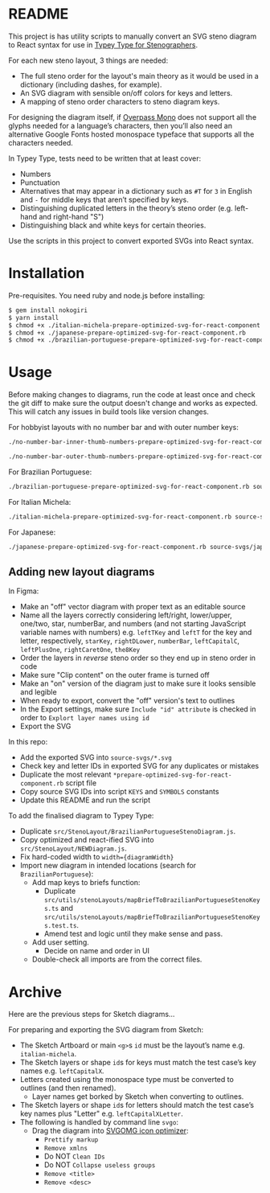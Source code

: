# README

This project is has utility scripts to manually convert an SVG steno diagram to React syntax for use in [Typey Type for Stenographers](https://didoesdigital.com/typey-type).

For each new steno layout, 3 things are needed:

- The full steno order for the layout's main theory as it would be used in a dictionary (including dashes, for example).
- An SVG diagram with sensible on/off colors for keys and letters.
- A mapping of steno order characters to steno diagram keys.

For designing the diagram itself, if [Overpass Mono](https://fonts.google.com/specimen/Overpass+Mono) does not support all the glyphs needed for a language’s characters, then you’ll also need an alternative Google Fonts hosted monospace typeface that supports all the characters needed.

In Typey Type, tests need to be written that at least cover:

- Numbers
- Punctuation
- Alternatives that may appear in a dictionary such as `#T` for `3` in English and `-` for middle keys that aren’t specified by keys.
- Distinguishing duplicated letters in the theory’s steno order (e.g. left-hand and right-hand "S")
- Distinguishing black and white keys for certain theories.

Use the scripts in this project to convert exported SVGs into React syntax.

# Installation

Pre-requisites. You need ruby and node.js before installing:

```sh
$ gem install nokogiri
$ yarn install
$ chmod +x ./italian-michela-prepare-optimized-svg-for-react-component.rb
$ chmod +x ./japanese-prepare-optimized-svg-for-react-component.rb
$ chmod +x ./brazilian-portuguese-prepare-optimized-svg-for-react-component.rb
```



# Usage

Before making changes to diagrams, run the code at least once and check the git diff to make sure the output doesn't change and works as expected. This will catch any issues in build tools like version changes.

For hobbyist layouts with no number bar and with outer number keys:

```sh
./no-number-bar-inner-thumb-numbers-prepare-optimized-svg-for-react-component.rb source-svgs/no-number-bar-inner-thumb-numbers.svg target-js/NoNumberBarInnerThumbNumbersStenoDiagram.js
```

```sh
./no-number-bar-outer-thumb-numbers-prepare-optimized-svg-for-react-component.rb source-svgs/no-number-bar-outer-thumb-numbers.svg target-js/NoNumberBarOuterThumbNumbersStenoDiagram.js
```

For Brazilian Portuguese:

```sh
./brazilian-portuguese-prepare-optimized-svg-for-react-component.rb source-svgs/brazilian-portuguese.svg target-js/BrazilianPortugueseStenoDiagram.js
```

For Italian Michela:

```sh
./italian-michela-prepare-optimized-svg-for-react-component.rb source-svgs/italian-michela.svg target-js/ItalianMichelaStenoDiagram.js
```

For Japanese:

```sh
./japanese-prepare-optimized-svg-for-react-component.rb source-svgs/japanese.svg target-js/JapaneseStenoDiagram.js
```

## Adding new layout diagrams

In Figma:

- Make an "off" vector diagram with proper text as an editable source
- Name all the layers correctly considering left/right, lower/upper, one/two, star, numberBar, and numbers (and not starting JavaScript variable names with numbers) e.g. `leftTKey` and `leftT` for the key and letter, respectively, `starKey`, `rightDLower`, `numberBar`, `leftCapitalC`, `leftPlusOne`, `rightCaretOne`, `the8Key`
- Order the layers in *reverse* steno order so they end up in steno order in code
- Make sure "Clip content" on the outer frame is turned off
- Make an "on" version of the diagram just to make sure it looks sensible and legible
- When ready to export, convert the "off" version's text to outlines
- In the Export settings, make sure `Include "id" attribute` is checked in order to `Explort layer names using id`
- Export the SVG

In this repo:

- Add the exported SVG into `source-svgs/*.svg`
- Check key and letter IDs in exported SVG for any duplicates or mistakes
- Duplicate the most relevant `*prepare-optimized-svg-for-react-component.rb` script file
- Copy source SVG IDs into script `KEYS` and `SYMBOLS` constants
- Update this README and run the script

To add the finalised diagram to Typey Type:

- Duplicate `src/StenoLayout/BrazilianPortugueseStenoDiagram.js`.
- Copy optimized and react-ified SVG into `src/StenoLayout/NEWDiagram.js`.
- Fix hard-coded width to `width={diagramWidth}`
- Import new diagram in intended locations (search for `BrazilianPortuguese`):
    - Add map keys to briefs function:
        - Duplicate `src/utils/stenoLayouts/mapBriefToBrazilianPortugueseStenoKeys.ts` and `src/utils/stenoLayouts/mapBriefToBrazilianPortugueseStenoKeys.test.ts`.
        - Amend test and logic until they make sense and pass.
    - Add user setting.
        - Decide on name and order in UI
    - Double-check all imports are from the correct files.



# Archive

Here are the previous steps for Sketch diagrams…

For preparing and exporting the SVG diagram from Sketch:

- The Sketch Artboard or main `<g>`s `id` must be the layout’s name e.g. `italian-michela`.
- The Sketch layers or shape `id`s for keys must match the test case’s key names e.g. `leftCapitalX`.
- Letters created using the monospace type must be converted to outlines (and then renamed).
    - Layer names get borked by Sketch when converting to outlines.
- The Sketch layers or shape `id`s for letters should match the test case’s key names plus "Letter" e.g. `leftCapitalXLetter`.
- The following is handled by command line `svgo`:
    - Drag the diagram into [SVGOMG icon optimizer](https://jakearchibald.github.io/svgomg/):
        - `Prettify markup`
        - `Remove xmlns`
        - Do NOT `Clean IDs`
        - Do NOT `Collapse useless groups`
        - `Remove <title>`
        - `Remove <desc>`

